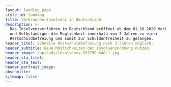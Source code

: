 ```yaml
---
layout: landing_page
style_id: landing
title: Verbraucherinsolvenz in Deutschland
description: >-
  Das Insolvenzverfahren in Deutschland eröffnet ab dem 01.10.2020 Verbrauchern
  und Selbständigen die Möglichkeit innerhalb von 3 Jahren zu einer
  Restschuldbefreiung und somit zur Schuldenfreiheit zu gelangen.
header_titel: Schnelle Restschuldbefreiung nach 3 Jahren möglich.
header_subtitle: Neue Möglichkeiten der Insolvenzordnung nutzen.
header_image: /uploads/insolvency-593750-640-1.jpg
header_cta_titel:
header_cta_text:
header_portrait_image:
abschnitte:
sitemap: false
---
```

